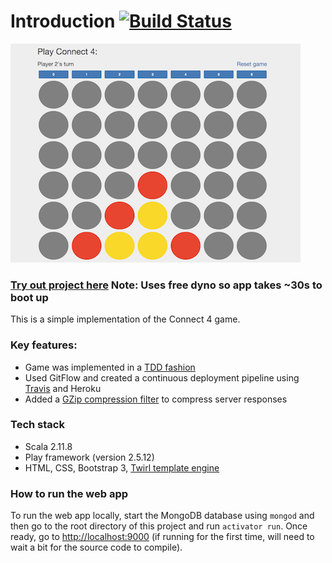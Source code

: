 Introduction [![Build Status](https://travis-ci.org/muhsinali/connect4.svg?branch=master)](https://travis-ci.org/muhsinali/connect4)
=================================
![alt tag](public/images/connect4.png)

### [Try out project here](http://connect4.muhsinali.xyz) Note: Uses free dyno so app takes ~30s to boot up

This is a simple implementation of the Connect 4 game. 


### Key features:
- Game was implemented in a [TDD fashion](https://github.com/muhsinali/connect4/blob/master/test/models/GridSpec.scala)
- Used GitFlow and created a continuous deployment pipeline using [Travis](https://travis-ci.org/muhsinali/connect4) and Heroku
- Added a [GZip compression filter](https://github.com/muhsinali/connect4/blob/master/app/Filters.scala) to compress server responses


### Tech stack
- Scala 2.11.8
- Play framework (version 2.5.12)
- HTML, CSS, Bootstrap 3, [Twirl template engine](https://www.playframework.com/documentation/2.5.x/ScalaTemplates)


### How to run the web app
To run the web app locally, start the MongoDB database using `mongod` and then go to the root directory of this project and run `activator run`. Once ready, go to [http://localhost:9000](http://localhost:9000) (if running for the first time, will need to wait a bit for the source code to compile).
